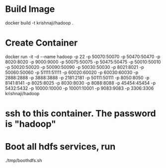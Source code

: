 # Build Image
docker build -t krishnaji/hadoop .
# Create Container
docker run -it -d --name hadoop -p 22 -p 50070:50070 -p 50470:50470 -p 8020:8020 -p 9000:9000 -p 50075:50075 -p 50475:50475 -p 50010:50010 -p 50020:50020 -p 50090:50090 -p 50030:50030 -p 8021:8021 -p 50060:50060 -p 51111:51111 -p 60020:60020 -p 60030:60030 -p 2888:2888 -p 3888:3888 -p 2181:2181 -p 50111:50111 -p 8050:8050 -p 8141:8141 -p 8025:8025 -p 8030:8030 -p 8088:8088 -p 45454:45454 -p 5432:5432 -p 10000:10000 -p 10001:10001 -p 9083:9083 -p 3306:3306 krishnaji/hadoop 
# ssh to this container. The password is "hadoop"

# Boot all hdfs services, run
./tmp/boothdfs.sh
